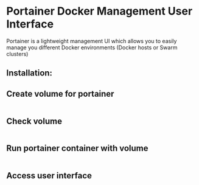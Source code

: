 # Portainer Docker Management User Interface 

Portainer is a lightweight management UI which allows you to easily manage you  different Docker environments (Docker hosts or Swarm clusters)


## Installation:
           
## Create volume for portainer
                               
```docker volume create <name_of_volume>
```


## Check volume
                              
```docker volume ls  
```


## Run portainer container with volume
                               
```docker run -d -p 8080:8080 -p 9000:9000 -v /var/run/docker.sock:/var/run/docker.sock -v <name_of_volume>:/data portainer/portainer
```


## Access user interface 
        
```curl http://localhost:9000
```
